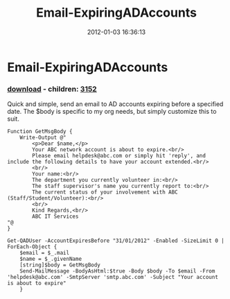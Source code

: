﻿---
pid:            3140
poster:         andrewjh
title:          Email-ExpiringADAccounts
date:           2012-01-03 16:36:13
format:         posh
parent:         0
parent:         0
children:       3152
---

# Email-ExpiringADAccounts

### [download](3140.ps1) - children: [3152](3152.md)

Quick and simple, send an email to AD accounts expiring before a specified date.  The $body is specific to my org needs, but simply customize this to suit.

```posh
Function GetMsgBody {
	Write-Output @"
		<p>Dear $name,</p>
		Your ABC network account is about to expire.<br/>
		Please email helpdesk@abc.com or simply hit 'reply', and include the following details to have your account extended.<br/>
		<br/>
		Your name:<br/>
		The department you currently volunteer in:<br/>
		The staff supervisor's name you currently report to:<br/>
		The current status of your involvement with ABC (Staff/Student/Volunteer):<br/>
		<br/>
		Kind Regards,<br/>
		ABC IT Services
"@
}

Get-QADUser -AccountExpiresBefore "31/01/2012" -Enabled -SizeLimit 0 | ForEach-Object {
	$email = $_.mail
	$name = $_.givenName
	[string]$body = GetMsgBody
	Send-MailMessage -BodyAsHtml:$true -Body $body -To $email -From 'helpdesk@abc.com' -SmtpServer 'smtp.abc.com' -Subject "Your account is about to expire"
	}
```
